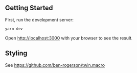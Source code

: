 ## Getting Started

First, run the development server:

```bash
yarn dev
```

Open [http://localhost:3000](http://localhost:3000) with your browser to see the result.

## Styling
See https://github.com/ben-rogerson/twin.macro
